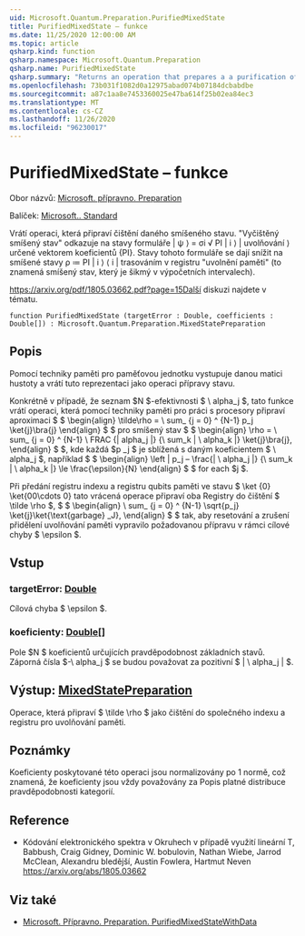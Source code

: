 ```yaml
---
uid: Microsoft.Quantum.Preparation.PurifiedMixedState
title: PurifiedMixedState – funkce
ms.date: 11/25/2020 12:00:00 AM
ms.topic: article
qsharp.kind: function
qsharp.namespace: Microsoft.Quantum.Preparation
qsharp.name: PurifiedMixedState
qsharp.summary: "Returns an operation that prepares a a purification of a given mixed state.\rA \"purified mixed state\" refers to states of the form |ψ⟩ = Σᵢ √\U0001D45Dᵢ |\U0001D456⟩ |garbageᵢ⟩ specified by a vector of\rcoefficients {\U0001D45Dᵢ}. States of this form can be reduced to mixed states ρ ≔ \U0001D45Dᵢ |\U0001D456⟩⟨\U0001D456| by tracing over the \"garbage\"\rregister (that is, a mixed state that is diagonal in the computational basis).\r\rSee https://arxiv.org/pdf/1805.03662.pdf?page=15 for further discussion."
ms.openlocfilehash: 73b031f1082d0a12975abad074b07184dcbabdbe
ms.sourcegitcommit: a87c1aa8e7453360025e47ba614f25b02ea84ec3
ms.translationtype: MT
ms.contentlocale: cs-CZ
ms.lasthandoff: 11/26/2020
ms.locfileid: "96230017"
---
```

# <a name="purifiedmixedstate-function"></a>PurifiedMixedState – funkce

Obor názvů: [Microsoft. přípravno. Preparation](xref:Microsoft.Quantum.Preparation)

Balíček: [Microsoft.. Standard](https://nuget.org/packages/Microsoft.Quantum.Standard)


Vrátí operaci, která připraví čištění daného smíšeného stavu.
"Vyčištěný smíšený stav" odkazuje na stavy formuláře | ψ ⟩ = σi √ PI | i ⟩ | uvolňování ⟩ určené vektorem koeficientů {PI}. Stavy tohoto formuláře se dají snížit na smíšené stavy ρ ≔ PI | i ⟩ ⟨ i | trasováním v registru "uvolnění paměti" (to znamená smíšený stav, který je šikmý v výpočetních intervalech).

https://arxiv.org/pdf/1805.03662.pdf?page=15Další diskuzi najdete v tématu.

```qsharp
function PurifiedMixedState (targetError : Double, coefficients : Double[]) : Microsoft.Quantum.Preparation.MixedStatePreparation
```


## <a name="description"></a>Popis

Pomocí techniky paměti pro paměťovou jednotku vystupuje danou matici hustoty a vrátí tuto reprezentaci jako operaci přípravy stavu.

Konkrétně v případě, že seznam $N $-efektivnosti $ \ alpha_j $, tato funkce vrátí operaci, která pomocí techniky paměti pro práci s procesory připraví aproximaci $ $ \begin{align} \tilde\rho = \ sum_ {j = 0} ^ {N-1} p_j \ket{j}\bra{j} \end{align} $ $ pro smíšený stav $ $ \begin{align} \rho = \ sum_ {j = 0} ^ {N-1} \ FRAC {| alpha_j |} {\ sum_k | \ alpha_k |} \ket{j}\bra{j}, \end{align} $ $, kde každá $p _j $ je sblížená s daným koeficientem $ \ alpha_j $, například $ $ \begin{align} \left | p_j – \frac{| \ alpha_j |} {\ sum_k | \ alpha_k |} \le \frac{\epsilon}{N} \end{align} $ $ for each $j $.

Při předání registru indexu a registru qubits paměti ve stavu $ \ket {0} \ket{00\cdots 0} tato vrácená operace připraví oba Registry do čištění $ \tilde \rho $, $ $ \begin{align} \ sum_ {j = 0} ^ {N-1} \sqrt{p_j} \ket{j}\ket{\text{garbage} _J}, \end{align} $ $ tak, aby resetování a zrušení přidělení uvolňování paměti vypravilo požadovanou přípravu v rámci cílové chyby $ \epsilon $.

## <a name="input"></a>Vstup

### <a name="targeterror--double"></a>targetError: [Double](xref:microsoft.quantum.lang-ref.double)

Cílová chyba $ \epsilon $.


### <a name="coefficients--double"></a>koeficienty: [Double](xref:microsoft.quantum.lang-ref.double)[]

Pole $N $ koeficientů určujících pravděpodobnost základních stavů.
Záporná čísla $-\ alpha_j $ se budou považovat za pozitivní $ | \ alpha_j | $.



## <a name="output--mixedstatepreparation"></a>Výstup: [MixedStatePreparation](xref:Microsoft.Quantum.Preparation.MixedStatePreparation)

Operace, která připraví $ \tilde \rho $ jako čištění do společného indexu a registru pro uvolňování paměti.

## <a name="remarks"></a>Poznámky

Koeficienty poskytované této operaci jsou normalizovány po 1 normě, což znamená, že koeficienty jsou vždy považovány za Popis platné distribuce pravděpodobnosti kategorií.

## <a name="references"></a>Reference

- Kódování elektronického spektra v Okruhech v případě využití lineární T, Babbush, Craig Gidney, Dominic W. bobulovin, Nathan Wiebe, Jarrod McClean, Alexandru bledější, Austin Fowlera, Hartmut Neven https://arxiv.org/abs/1805.03662

## <a name="see-also"></a>Viz také

- [Microsoft. Přípravno. Preparation. PurifiedMixedStateWithData](xref:Microsoft.Quantum.Preparation.PurifiedMixedStateWithData)